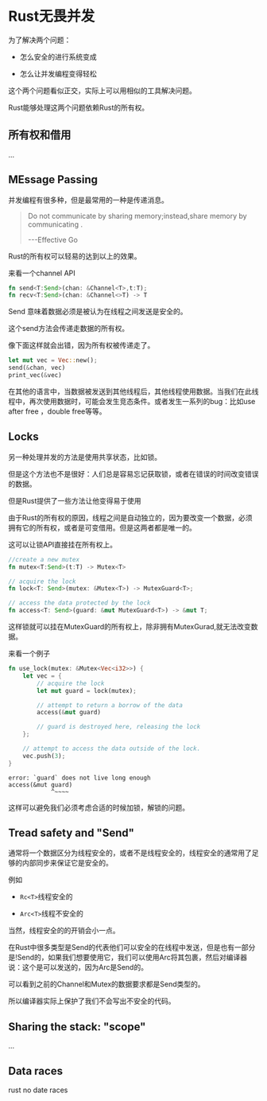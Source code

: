 # Rust无畏并发

为了解决两个问题：

+ 怎么安全的进行系统变成

+ 怎么让并发编程变得轻松

这个两个问题看似正交，实际上可以用相似的工具解决问题。



Rust能够处理这两个问题依赖Rust的所有权。

## 所有权和借用

 ... 

## MEssage Passing

并发编程有很多种，但是最常用的一种是传递消息。

> Do not communicate by sharing memory;instead,share memory by communicating .
> 
> ---Effective Go

Rust的所有权可以轻易的达到以上的效果。

来看一个channel API

```rust
fn send<T:Send>(chan: &Channel<T>,t:T);
fn recv<T:Send>(chan: &Channel<>T) -> T
```

Send 意味着数据必须是被认为在线程之间发送是安全的。



这个send方法会传递走数据的所有权。

像下面这样就会出错，因为所有权被传递走了。

```rust
let mut vec = Vec::new();
send(&chan, vec)
print_vec(&vec)
```

在其他的语言中，当数据被发送到其他线程后，其他线程使用数据。当我们在此线程中，再次使用数据时，可能会发生竞态条件。或者发生一系列的bug：比如use after free ，double free等等。

## Locks

另一种处理并发的方法是使用共享状态，比如锁。

但是这个方法也不是很好：人们总是容易忘记获取锁，或者在错误的时间改变错误的数据。

但是Rust提供了一些方法让他变得易于使用



由于Rust的所有权的原因，线程之间是自动独立的，因为要改变一个数据，必须拥有它的所有权，或者是可变借用。但是这两者都是唯一的。

这可以让锁API直接挂在所有权上。

```rust
//create a new mutex
fn mutex<T:Send>(t:T) -> Mutex<T>

// acquire the lock
fn lock<T: Send>(mutex: &Mutex<T>) -> MutexGuard<T>;

// access the data protected by the lock
fn access<T: Send>(guard: &mut MutexGuard<T>) -> &mut T;
```

这样锁就可以挂在MutexGuard的所有权上，除非拥有MutexGurad,就无法改变数据。

来看一个例子

```rust
fn use_lock(mutex: &Mutex<Vec<i32>>) {
    let vec = {
        // acquire the lock
        let mut guard = lock(mutex);

        // attempt to return a borrow of the data
        access(&mut guard)

        // guard is destroyed here, releasing the lock
    };

    // attempt to access the data outside of the lock.
    vec.push(3);
}
```

```shell
error: `guard` does not live long enough
access(&mut guard)
            ^~~~~
```

这样可以避免我们必须考虑合适的时候加锁，解锁的问题。

## Tread safety and "Send"

通常将一个数据区分为线程安全的，或者不是线程安全的，线程安全的通常用了足够的内部同步来保证它是安全的。

例如

+ `Rc<T>`线程安全的

+ `Arc<T>`线程不安全的

当然，线程安全的的开销会小一点。

在Rust中很多类型是Send的代表他们可以安全的在线程中发送，但是也有一部分是!Send的，如果我们想要使用它，我们可以使用Arc将其包裹，然后对编译器说：这个是可以发送的，因为Arc是Send的。

可以看到之前的Channel和Mutex的数据要求都是Send类型的。

所以编译器实际上保护了我们不会写出不安全的代码。

## Sharing the stack: "scope"

...

## Data races

rust no date races




